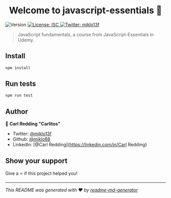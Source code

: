 <h1 align="center">Welcome to javascript-essentials 👋</h1>
<p>
  <img alt="Version" src="https://img.shields.io/badge/version-1.0.0-blue.svg?cacheSeconds=2592000" />
  <a href="#" target="_blank">
    <img alt="License: ISC" src="https://img.shields.io/badge/License-ISC-yellow.svg" />
  </a>
  <a href="https://twitter.com/miklo13f" target="_blank">
    <img alt="Twitter: miklo13f" src="https://img.shields.io/twitter/follow/miklo13f.svg?style=social" />
  </a>
</p>

> JavaScript fundamentals, a course from JavaScript-Essentials in Udemy. 

## Install

```sh
npm install
```

## Run tests

```sh
npm run test
```

## Author

👤 **Carl Redding &#34;Carlitos&#34;**

* Twitter: [@miklo13f](https://twitter.com/miklo13f)
* Github: [@miklo88](https://github.com/miklo88)
* LinkedIn: [@Carl Redding](https://linkedin.com/in/Carl Redding)

## Show your support

Give a ⭐️ if this project helped you!

***
_This README was generated with ❤️ by [readme-md-generator](https://github.com/kefranabg/readme-md-generator)_
